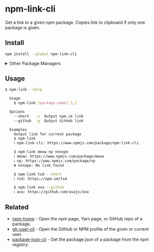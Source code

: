 # npm-link-cli

Get a link to a given npm package. Copies link to clipboard if only one package is given.

## Install

```sh
npm install --global npm-link-cli
```

<details>
<summary>Other Package Managers</summary>
<p>

```sh
yarn global add npm-link-cli
```

</p>
</details>

## Usage

```sh
$ npm-link --help

  Usage
    $ npm-link [package-name] […]

  Options
    --short   -s  Output npm.im link
    --github  -g  Output GitHub link

  Examples
    Output link for current package
    $ npm-link
    ℹ npm-link-cli: https://www.npmjs.com/package/npm-link-cli

    $ npm-link meow np nnnope
    ℹ meow: https://www.npmjs.com/package/meow
    ℹ np: https://www.npmjs.com/package/np
    ✖ nnnope: No link found

    $ npm-link tsd --short
    ℹ tsd: https://npm.im/tsd

    $ npm-link ava --github
    ℹ ava: https://github.com/avajs/ava
```

## Related

- [npm-home](https://github.com/sindresorhus/npm-home) - Open the npm page, Yarn page, or GitHub repo of a package.
- [gh-user-cli](https://github.com/tommy-mitchell/gh-user-cli) - Open the GitHub or NPM profile of the given or current user.
- [package-json-cli](https://github.com/sindresorhus/package-json-cli) - Get the package.json of a package from the npm registry.
